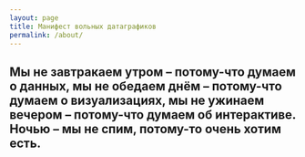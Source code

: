 ```yaml
---
layout: page
title: Манифест вольных датаграфиков
permalink: /about/
---
```


## Мы не завтракаем утром – потому-что думаем о данных, мы не обедаем днём – потому-что думаем о визуализациях, мы не ужинаем вечером – потому-что думаем об интерактиве. Ночью – мы не спим, потому-то очень хотим есть.
